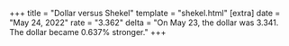 +++
title = "Dollar versus Shekel"
template = "shekel.html"
[extra]
date = "May 24, 2022"
rate = "3.362"
delta = "On May 23, the dollar was 3.341. The dollar became 0.637% stronger."
+++
